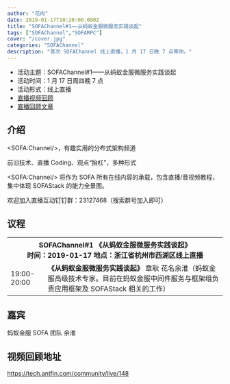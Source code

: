 ```yaml
---
author: "花肉"
date: 2019-01-17T10:20:00.000Z
title: "SOFAChannel#1——从蚂蚁金服微服务实践谈起"
tags: ["SOFAChannel","SOFARPC"]
cover: "/cover.jpg"
categories: "SOFAChannel"
description: "首次 SOFAChannel 线上直播，1 月 17 日晚 7 点等你。"
---
```


- 活动主题：SOFAChannel#1——从蚂蚁金服微服务实践谈起
- 活动时间：1 月 17 日周四晚 7 点
- 活动形式：线上直播
- [直播视频回顾](https://tech.antfin.com/community/live/148)
- [直播回顾文章](https://www.sofastack.tech/blog/sofa-channel-1-retrospect/)

## 介绍

\<SOFA:Channel/>，有趣实用的分布式架构频道

前沿技术、直播 Coding、观点“抬杠”，多种形式

\<SOFA:Channel/> 将作为 SOFA 所有在线内容的承载，包含直播/音视频教程，集中体现 SOFAStack 的能力全景图。

欢迎加入直播互动钉钉群：23127468（搜索群号加入即可）

## 议程

<table>
<tr>
<th colspan=2 >
SOFAChannel#1 《从蚂蚁金服微服务实践谈起》<br>时间：2019-01-17      地点：浙江省杭州市西湖区线上直播
</th>
<tr>
<td>19:00-20:00	</td>
<td>
<b>《从蚂蚁金服微服务实践谈起》</b>
章耿 花名余淮（蚂蚁金服高级技术专家。目前在蚂蚁金服中间件服务与框架组负责应用框架及 SOFAStack 相关的工作）</tr>
</table>

## 嘉宾

蚂蚁金服 SOFA 团队 余淮

## 视频回顾地址

<https://tech.antfin.com/community/live/148>